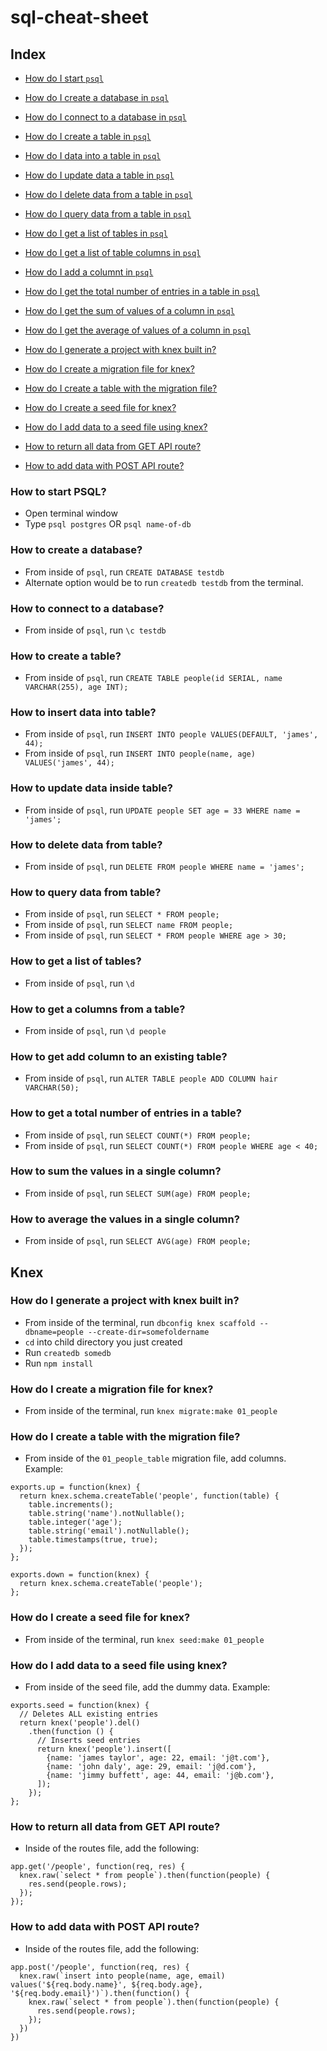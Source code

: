 # sql-cheat-sheet

## Index
* [How do I start `psql`](#how-to-start-psql)
* [How do I create a database in `psql`](#how-to-create-db)
* [How do I connect to a database in `psql`](#connect-to-db)
* [How do I create a table in `psql`](#create-a-table)
* [How do I data into a table in `psql`](#insert-data-into-table)
* [How do I update data a table in `psql`](#update-data-inside-table)
* [How do I delete data from a table in `psql`](#delete-data-from-table)
* [How do I query data from a table in `psql`](#query-data-from-table)
* [How do I get a list of tables in `psql`](#get-list-of-tables)
* [How do I get a list of table columns in `psql`](#get-columns-of-tables)
* [How do I add a columnt in `psql`](#add-a-new-column)
* [How do I get the total number of entries in a table in `psql`](#total-number-of-entries)
* [How do I get the sum of values of a column in `psql`](#sum-of-values)
* [How do I get the average of values of a column in `psql`](#get-average-of-values)

* [How do I generate a project with knex built in?](#generate-knex-project)
* [How do I create a migration file for knex?](#create-migration-file)
* [How do I create a table with the migration file?](#create-migration-file)
* [How do I create a seed file for knex?](#create-seed-file)
* [How do I add data to a seed file using knex?](#add-data-to-seed-file)
* [How to return all data from GET API route?](#return-all-data)
* [How to add data with POST API route?](#add-data)

<a id="how-to-start-psql"></a>
### How to start PSQL?
* Open terminal window
* Type `psql postgres` OR `psql name-of-db`

<a id="how-to-create-db"></a>
### How to create a database?
* From inside of `psql`, run `CREATE DATABASE testdb`
* Alternate option would be to run `createdb testdb` from the terminal.

<a id="connect-to-db"></a>
### How to connect to a database?
* From inside of `psql`, run `\c testdb`

<a id="create-a-table"></a>
### How to create a table?
* From inside of `psql`, run `CREATE TABLE people(id SERIAL, name VARCHAR(255), age INT);`

<a id="insert-data-into-table"></a>
### How to insert data into table?
* From inside of `psql`, run `INSERT INTO people VALUES(DEFAULT, 'james', 44);`
* From inside of `psql`, run `INSERT INTO people(name, age) VALUES('james', 44);`

<a id="update-data-inside-table"></a>
### How to update data inside table?
* From inside of `psql`, run `UPDATE people SET age = 33 WHERE name = 'james';`

<a id="delete-data-from-table"></a>
### How to delete data from table?
* From inside of `psql`, run `DELETE FROM people WHERE name = 'james';`

<a id="query-data-from-table"></a>
### How to query data from table?
* From inside of `psql`, run `SELECT * FROM people;`
* From inside of `psql`, run `SELECT name FROM people;`
* From inside of `psql`, run `SELECT * FROM people WHERE age > 30;`

<a id="get-list-of-tables"></a>
### How to get a list of tables?
* From inside of `psql`, run `\d`

<a id="get-columns-of-tables"></a>
### How to get a columns from a table?
* From inside of `psql`, run `\d people`

<a id="add-a-new-column"></a>
### How to get add column to an existing table?
* From inside of `psql`, run `ALTER TABLE people ADD COLUMN hair VARCHAR(50);`

<a id="total-number-of-entries"></a>
### How to get a total number of entries in a table?
* From inside of `psql`, run `SELECT COUNT(*) FROM people;`
* From inside of `psql`, run `SELECT COUNT(*) FROM people WHERE age < 40;`

<a id="sum-of-values"></a>
### How to sum the values in a single column?
* From inside of `psql`, run `SELECT SUM(age) FROM people;`

<a id="get-average-of-values"></a>
### How to average the values in a single column?
* From inside of `psql`, run `SELECT AVG(age) FROM people;`


## Knex

<a id="generate-knex-project"></a>
### How do I generate a project with knex built in?
* From inside of the terminal, run `dbconfig knex scaffold --dbname=people --create-dir=somefoldername`
* `cd` into child directory you just created
* Run `createdb somedb`
* Run `npm install`

<a id="create-migration-file"></a>
### How do I create a migration file for knex?
* From inside of the terminal, run `knex migrate:make 01_people`

<a id="create-a-table"></a>
### How do I create a table with the migration file?
* From inside of the `01_people_table` migration file, add columns. Example:
```
exports.up = function(knex) {
  return knex.schema.createTable('people', function(table) {
    table.increments();
    table.string('name').notNullable();
    table.integer('age');
    table.string('email').notNullable();
    table.timestamps(true, true);
  });
};

exports.down = function(knex) {
  return knex.schema.createTable('people');
};
```

<a id="create-seed-file"></a>
### How do I create a seed file for knex?
* From inside of the terminal, run `knex seed:make 01_people`

<a id="add-data-to-seed-file"></a>
### How do I add data to a seed file using knex?
* From inside of the seed file, add the dummy data. Example:
```
exports.seed = function(knex) {
  // Deletes ALL existing entries
  return knex('people').del()
    .then(function () {
      // Inserts seed entries
      return knex('people').insert([
        {name: 'james taylor', age: 22, email: 'j@t.com'},
        {name: 'john daly', age: 29, email: 'j@d.com'},
        {name: 'jimmy buffett', age: 44, email: 'j@b.com'},
      ]);
    });
};

```

<a id="return-all-data"></a>
### How to return all data from GET API route?
* Inside of the routes file, add the following:
```
app.get('/people', function(req, res) {
  knex.raw(`select * from people`).then(function(people) {
    res.send(people.rows);
  });
});
```

<a id="add-data"></a>
### How to add data with POST API route?
* Inside of the routes file, add the following:
```
app.post('/people', function(req, res) {
  knex.raw(`insert into people(name, age, email) values('${req.body.name}', ${req.body.age}, '${req.body.email}')`).then(function() {
    knex.raw(`select * from people`).then(function(people) {
      res.send(people.rows);
    });
  })
})
```
